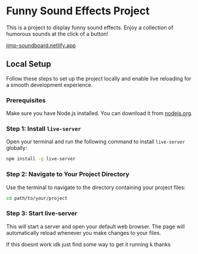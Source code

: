 # Funny Sound Effects Project

This is a project to display funny sound effects. Enjoy a collection of humorous sounds at the click of a button!

[jimp-soundboard.netlify.app](https://jimp-soundboard.netlify.app/)

## Local Setup

Follow these steps to set up the project locally and enable live reloading for a smooth development experience.

### Prerequisites

Make sure you have Node.js installed. You can download it from [nodejs.org](https://nodejs.org/).

### Step 1: Install `live-server`

Open your terminal and run the following command to install `live-server` globally:

```sh
npm install -g live-server
```

### Step 2: Navigate to Your Project Directory
Use the terminal to navigate to the directory containing your project files:
```sh
cd path/to/your/project
```

### Step 3: Start live-server
This will start a server and open your default web browser. The page will automatically reload whenever you make changes to your files.

If this doesnt work idk just find some way to get it running k thanks